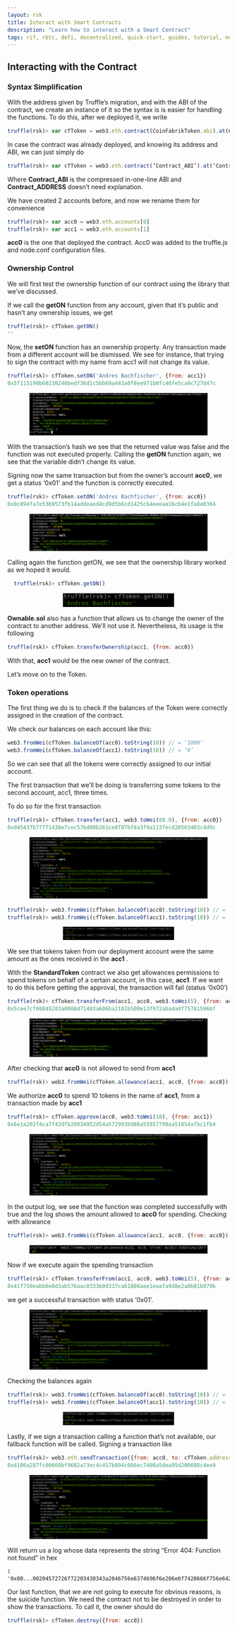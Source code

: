 ```yaml
---
layout: rsk
title: Interact with Smart Contracts
description: "Learn how to interact with a Smart Contract"
tags: rif, rbtc, defi, decentralized, quick-start, guides, tutorial, networks, dapps, tools, rsk, ethereum, smart-contracts, install, get-started, how-to, mainnet, testnet, contracts, wallets, web3, crypto
---
```


## Interacting with the Contract

### Syntax Simplification

With the address given by Truffle’s migration, and with the ABI of the contract, we create an instance of it so the syntax is is easier for handling the functions. To do this, after we deployed it, we write

```javascript
truffle(rsk)> var cfToken = web3.eth.contract(CoinFabrikToken.abi).at(CoinFabrikToken.address)
```

In case the contract was already deployed, and knowing its address and ABI, we can just simply do

```javascript
truffle(rsk)> var cfToken = web3.eth.contract(‘Contract_ABI’).at(‘Contract_ADDRESS’)
```

Where **Contract_ABI** is the compressed in-one-line ABI and **Contract_ADDRESS** doesn’t need explanation.

We have created 2 accounts before, and now we rename them for convenience

```javascript
truffle(rsk)> var acc0 = web3.eth.accounts[0]
truffle(rsk)> var acc1 = web3.eth.accounts[1]
```

**acc0** is the one that deployed the contract. Acc0 was added to the truffle.js and node.conf configuration files.

### Ownership Control

We will first test the ownership function of our contract using the library that we’ve discussed.

If we call the **getON** function from any account, given that it’s public and hasn’t any ownership issues, we get

```javascript
truffle(rsk)> cfToken.getON()
''
```

Now, the **setON** function has an ownership property. Any transaction made from a different account will be dismissed. We see for instance, that trying to sign the contract with my name from acc1 will not change its value.

```javascript
truffle(rsk)> cfToken.setON('Andres Bachfischer', {from: acc1})
0x5f115190b60238240bedf36d1c5bb69a443a0f8ee971b0fc40fe5ca9c727d47c
```

<div style="text-align:center"><img width="80%" src="/assets/img/kb/interact-with-smart-contract/interact-with-smart-contract1.png"></div>

With the transaction’s hash we see that the returned value was false and the function was not executed properly. Calling the **getON** function again, we see that the variable didn’t change its value.

Signing now the same transaction but from the owner’s account **acc0**, we get a status ‘0x01’ and the function is correctly executed.

```javascript
truffle(rsk)> cfToken.setON('Andres Bachfischer', {from: acc0})
0x0c894fa7e5369573fb14addeaed4cd9d5b6cd1425cb4eeeae16cb4e1fa8e0364
```

<div style="text-align:center"><img width="80%" src="/assets/img/kb/interact-with-smart-contract/interact-with-smart-contract2.png"></div>

Calling again the function getON, we see that the ownership library worked as we hoped it would.

```javascript
  truffle(rsk)> cfToken.getON()
```

<div style="text-align:center"><img width="50%" src="/assets/img/kb/interact-with-smart-contract/interact-with-smart-contract3.png"></div>

**Ownable.sol** also has a function that allows us to change the owner of the contract to another address. We’ll not use it. Nevertheless, its usage is the following

```javascript
truffle(rsk)> cfToken.transferOwnership(acc1, {from: acc0}) 
```

With that, **acc1** would be the new owner of the contract.

Let’s move on to the Token.

### Token operations

The first thing we do is to check if the balances of the Token were correctly assigned in the creation of the contract.

We check our balances on each account like this:

```javascript
web3.fromWei(cfToken.balanceOf(acc0).toString(10)) // = ‘1000’
web3.fromWei(cfToken.balanceOf(acc1).toString(10)) // = ‘0’
```

So we can see that all the tokens were correctly assigned to our initial account.

The first transaction that we’ll be doing is transferring some tokens to the second account, acc1, three times.

To do so for the first transaction

```javascript
truffle(rsk)> cfToken.transfer(acc1, web3.toWei(88.8), {from: acc0})
0xd45437b777f1430e7cec57bd80b261ce8f87bf8a3f9a113fecd20563403c4d9c
```

<div style="text-align:center"><img width="80%" src="/assets/img/kb/interact-with-smart-contract/interact-with-smart-contract4.png"></div>

```javascript
truffle(rsk)> web3.fromWei(cfToken.balanceOf(acc0).toString(10)) // = '733.6'
truffle(rsk)> web3.fromWei(cfToken.balanceOf(acc1).toString(10)) // = '266.4'
```

<div style="text-align:center"><img width="50%" src="/assets/img/kb/interact-with-smart-contract/interact-with-smart-contract5.png"></div>

We see that tokens taken from our deployment account were the same amount as the ones received in the **acc1** .

With the **StandardToken** contract we also get allowances permissions to spend tokens on behalf of a certain account, in this case, **acc1**. If we want to do this before getting the approval, the transaction will fail (status ‘0x00’)

```javascript
truffle(rsk)> cfToken.transferFrom(acc1, acc0, web3.toWei(5), {from: acc0})
0x5cee7cf60849283a0088d71483a606ba2101b500e13f972abada4f75781596bf
```

<div style="text-align:center"><img width="80%" src="/assets/img/kb/interact-with-smart-contract/interact-with-smart-contract6.png"></div>

After checking that **acc0** is not allowed to send from **acc1**

```javascript
truffle(rsk)> web3.fromWei(cfToken.allowance(acc1, acc0, {from: acc0}).toString(10)) // = '0'
```

We authorize **acc0** to spend 10 tokens in the name of **acc1**, from a transaction made by **acc1**

```javascript
truffle(rsk)> cfToken.approve(acc0, web3.toWei(10), {from: acc1})
0x6e1a202f4ca7f43dfb28034952d54a572993b986a55857790aa51854afbc1fb4
```

<div style="text-align:center"><img width="80%" src="/assets/img/kb/interact-with-smart-contract/interact-with-smart-contract7.png"></div>

In the output log, we see that the function was completed successfully with true and the log shows the amount allowed to **acc0** for spending. Checking with allowance

```javascript
truffle(rsk)> web3.fromWei(cfToken.allowance(acc1, acc0, {from: acc0}).toString(10)) // = '10'
```

<div style="text-align:center"><img width="80%" src="/assets/img/kb/interact-with-smart-contract/interact-with-smart-contract8.png"></div>

Now if we execute again the spending transaction

```javascript
truffle(rsk)> cfToken.transferFrom(acc1, acc0, web3.toWei(5), {from: acc0})
0x41f750eabb6e0d3ab576aac0333b0d337ca61808aae1eeafa9d8e2a0b81b979b
```

we get a successful transaction with status ‘0x01’.

<div style="text-align:center"><img width="80%" src="/assets/img/kb/interact-with-smart-contract/interact-with-smart-contract9.png"></div>

Checking the balances again
```javascript
truffle(rsk)> web3.fromWei(cfToken.balanceOf(acc0).toString(10)) // = '738.6'
truffle(rsk)> web3.fromWei(cfToken.balanceOf(acc1).toString(10)) // = '261.4'
```

<div style="text-align:center"><img width="50%" src="/assets/img/kb/interact-with-smart-contract/interact-with-smart-contract10.png"></div>

Lastly, if we sign a transaction calling a function that’s not available, our fallback function will be called. Signing a transaction like

```javascript
truffle(rsk)> web3.eth.sendTransaction({from: acc0, to: cfToken.address})
0x4106a287fc60669bf9682a73ec4c457b094c086ec7408a5dea95d200688c4ee9
```

<div style="text-align:center"><img width="80%" src="/assets/img/kb/interact-with-smart-contract/interact-with-smart-contract11.png"></div>

Will return us a log whose data represents the string “Error 404: Function not found” in hex

```
( '0x00...00204572726f72203430343a2046756e6374696f6e206e6f7420666f756e64203a50').
```

Our last function, that we are not going to execute for obvious reasons, is the suicide function. We need the contract not to be destroyed in order to show the transactions. To call it, the owner should do

```javascript
truffle(rsk)> cfToken.destroy({from: acc0})
```